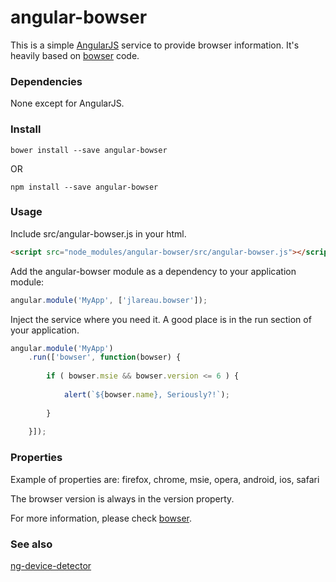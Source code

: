 angular-bowser
====================

This is a simple [AngularJS](http://angularjs.org/) service to provide browser information.
It's heavily based on [bowser](https://github.com/ded/bowser) code.

### Dependencies

None except for AngularJS.

### Install

`bower install --save angular-bowser`

OR 

`npm install --save angular-bowser`

### Usage

Include src/angular-bowser.js in your html.

```html
<script src="node_modules/angular-bowser/src/angular-bowser.js"></script>
```

Add the angular-bowser module as a dependency to your application module:

```javascript
angular.module('MyApp', ['jlareau.bowser']);
```

Inject the service where you need it. A good place is in the run section of your application.

```javascript
angular.module('MyApp')
    .run(['bowser', function(bowser) {
    
        if ( bowser.msie && bowser.version <= 6 ) {
        
            alert(`${bowser.name}, Seriously?!`);
            
        }
    
    }]);
```

### Properties

Example of properties are: firefox, chrome, msie, opera, android, ios, safari

The browser version is always in the version property.

For more information, please check [bowser](https://github.com/ded/bowser).

### See also

[ng-device-detector](https://github.com/srfrnk/ng-device-detector)
